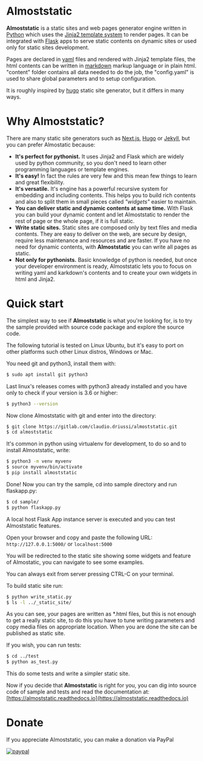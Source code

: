 # Almoststatic

**Almoststatic** is a static sites and web pages generator engine written in
[Python](https://python.org) which uses the
[Jinja2 template system](https://jinja.palletsprojects.com) to render pages.
It can be integrated with [Flask](https://flask.palletsprojects.com) apps to
serve static contents on dynamic sites or used only for static sites development.

Pages are declared in [yaml](https://yaml.org/) files and rendered with Jinja2
template files, the html contents can be written in [markdown](https://www.markdownguide.org/)
markup language or in plain html. "content" folder contains all data needed to
do the job, the "config.yaml" is used to share global parameters and to setup
configuration.

It is roughly inspired by [hugo](https://gohugo.io/) static site generator,
but it differs in many ways.

# Why Almoststatic?

There are many static site generators such as [Next.js](https://nextjs.org/),
[Hugo](https://gohugo.io/) or [Jekyll](https://jekyllrb.com/), but you can
prefer Almostatic because:

- **It's perfect for pythonist.** It uses Jinja2 and Flask which are widely
  used by python community, so you don\'t need to learn other programming
  languages or template engines.
- **It's easy!** In fact the rules are very few and this mean few things to
  learn and great flexibility.
- **It's versatile.** It's engine has a powerful recursive system for embedding
  and including contents. This helps you to build rich contents and also to
  split them in small pieces called *"widgets"* easier to maintain.
- **You can deliver static and dynamic contents at same time.** With Flask you
  can build your dynamic content and let Almoststatic to render the rest of
  page or the whole page, if it is full static.
- **Write static sites.** Static sites are composed only by text files and media
  contents. They are easy to deliver on the web, are secure by design, require
  less maintenance and resources and are faster. If you have no need for dynamic
  contents, with **Almoststatic** you can write all pages as static.
- **Not only for pythonists.** Basic knowledge of python is needed, but once
  your developer environment is ready, Almoststatic lets you to focus on
  writing yaml and karkdown\'s contents and to create your own widgets in html
  and Jinja2.

# Quick start

The simplest way to see if **Almoststatic** is what you're looking for, is to
try the sample provided with source code package and explore the source code.

The following tutorial is tested on Linux Ubuntu, but it's easy to port on
other platforms such other Linux distros, Windows or Mac.

You need git and python3, install them with:
```bash
$ sudo apt install git python3
```
Last linux's releases comes with python3 already installed and you have only to
check if your version is 3.6 or higher:

```bash
$ python3 --version
```

Now clone Almoststatic with git and enter into the directory:

```bash
$ git clone https://gitlab.com/claudio.driussi/almoststatic.git
$ cd almoststatic
```
It's common in python using virtualenv for development, to do so and to install
Almoststatic, write:

```bash
$ python3 -m venv myvenv
$ source myvenv/bin/activate
$ pip install almoststatic
```

Done! Now you can try the sample, cd into sample directory and run flaskapp.py:

```bash
$ cd sample/
$ python flaskapp.py
```

A local host Flask App instance server is executed and you can test
Almoststatic features.

Open your browser and copy and paste the following URL: `http://127.0.0.1:5000/`
or `localhost:5000`

You will be redirected to the static site showing some widgets and feature
of Almostatic, you can navigate to see some examples.

You can always exit from server pressing CTRL-C on your terminal.

To build static site run:

```bash
$ python write_static.py
$ ls -l ../_static_site/
```
As you can see, your pages are written as *.html files, but this is not enough
to get a really static site, to do this you have to tune writing parameters and
copy media files on appropriate location. When you are done the site can be
published as static site.

If you wish, you can run tests:

```bash
$ cd ../test
$ python as_test.py
```
This do some tests and write a simpler static site.

Now if you decide that **Almoststatic** is right for you, you can dig into
source code of sample and tests and read the documentation at:
[https://almoststatic.readthedocs.io](https://almoststatic.readthedocs.io)

# Donate

If you appreciate Almoststatic, you can make a donation via PayPal

[![paypal](https://www.paypalobjects.com/en_US/i/btn/btn_donateCC_LG.gif)](https://www.paypal.com/donate?hosted_button_id=JYJ6EMFY7YWJQ)
